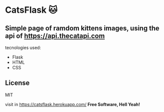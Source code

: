 # CatsFlask  :cat:

## Simple page of ramdom kittens images, using the api of https://api.thecatapi.com

tecnologies used:

- Flask
- HTML
- CSS


## License

MIT

visit in https://catsflask.herokuapp.com/ 
**Free Software, Hell Yeah!**

